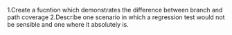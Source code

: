 1.Create a fucntion which demonstrates the difference between branch and path coverage
2.Describe one scenario in which a regression test would not be sensible and one where it absolutely is.
